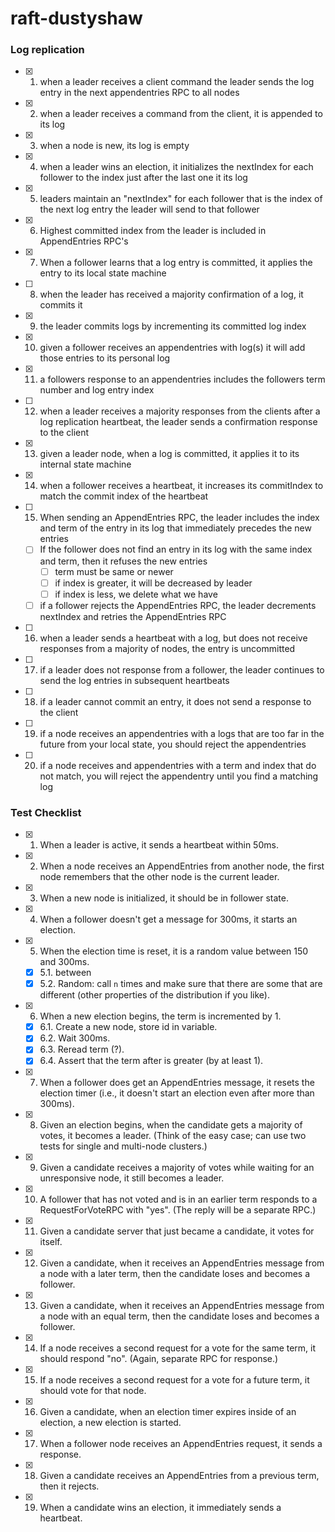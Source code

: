 ﻿# raft-dustyshaw

### Log replication  
- [x] 1. when a leader receives a client command the leader sends the log entry in the next appendentries RPC to all nodes
- [x] 2. when a leader receives a command from the client, it is appended to its log
- [x] 3. when a node is new, its log is empty
- [x] 4. when a leader wins an election, it initializes the nextIndex for each follower to the index just after the last one it its log
- [x] 5. leaders maintain an "nextIndex" for each follower that is the index of the next log entry the leader will send to that follower
- [x] 6. Highest committed index from the leader is included in AppendEntries RPC's
- [x] 7. When a follower learns that a log entry is committed, it applies the entry to its local state machine
- [ ] 8. when the leader has received a majority confirmation of a log, it commits it
- [x] 9. the leader commits logs by incrementing its committed log index
- [x] 10. given a follower receives an appendentries with log(s) it will add those entries to its personal log
- [x] 11. a followers response to an appendentries includes the followers term number and log entry index
- [ ] 12. when a leader receives a majority responses from the clients after a log replication heartbeat, the leader sends a confirmation response to the client
- [x] 13. given a leader node, when a log is committed, it applies it to its internal state machine
- [x] 14. when a follower receives a heartbeat, it increases its commitIndex to match the commit index of the heartbeat
- [ ] 15. When sending an AppendEntries RPC, the leader includes the index and term of the entry in its log that immediately precedes the new entries
    - [ ]   If the follower does not find an entry in its log with the same index and term, then it refuses the new entries
        - [ ]   term must be same or newer
        - [ ] if index is greater, it will be decreased by leader
        - [ ] if index is less, we delete what we have
    - [ ] if a follower rejects the AppendEntries RPC, the leader decrements nextIndex and retries the AppendEntries RPC
- [ ] 16. when a leader sends a heartbeat with a log, but does not receive responses from a majority of nodes, the entry is uncommitted
- [ ] 17. if a leader does not response from a follower, the leader continues to send the log entries in subsequent heartbeats  
- [ ] 18. if a leader cannot commit an entry, it does not send a response to the client
- [ ] 19. if a node receives an appendentries with a logs that are too far in the future from your local state, you should reject the appendentries
- [ ] 20. if a node receives and appendentries with a term and index that do not match, you will reject the appendentry until you find a matching log 


### Test Checklist  


- [x] 1. When a leader is active, it sends a heartbeat within 50ms.
- [x] 2. When a node receives an AppendEntries from another node, the first node remembers that the other node is the current leader.
- [x] 3. When a new node is initialized, it should be in follower state.
- [x] 4. When a follower doesn't get a message for 300ms, it starts an election.
- [x] 5. When the election time is reset, it is a random value between 150 and 300ms.
    - [x] 5.1. between
    - [x] 5.2. Random: call `n` times and make sure that there are some that are different (other properties of the distribution if you like).
- [x] 6. When a new election begins, the term is incremented by 1.
    - [x] 6.1. Create a new node, store id in variable.
    - [x] 6.2. Wait 300ms.
    - [x] 6.3. Reread term (?).
    - [x] 6.4. Assert that the term after is greater (by at least 1).  
- [x] 7. When a follower does get an AppendEntries message, it resets the election timer (i.e., it doesn't start an election even after more than 300ms).
- [x] 8. Given an election begins, when the candidate gets a majority of votes, it becomes a leader. (Think of the easy case; can use two tests for single and multi-node clusters.)
- [x] 9. Given a candidate receives a majority of votes while waiting for an unresponsive node, it still becomes a leader.
- [x] 10. A follower that has not voted and is in an earlier term responds to a RequestForVoteRPC with "yes". (The reply will be a separate RPC.)
- [x] 11. Given a candidate server that just became a candidate, it votes for itself.
- [x] 12. Given a candidate, when it receives an AppendEntries message from a node with a later term, then the candidate loses and becomes a follower.
- [x] 13. Given a candidate, when it receives an AppendEntries message from a node with an equal term, then the candidate loses and becomes a follower.
- [x] 14. If a node receives a second request for a vote for the same term, it should respond "no". (Again, separate RPC for response.)
- [x] 15. If a node receives a second request for a vote for a future term, it should vote for that node.
- [x] 16. Given a candidate, when an election timer expires inside of an election, a new election is started.
- [x] 17. When a follower node receives an AppendEntries request, it sends a response.
- [x] 18. Given a candidate receives an AppendEntries from a previous term, then it rejects.
- [x] 19. When a candidate wins an election, it immediately sends a heartbeat.
